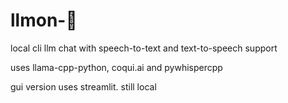 # llmon-:pie:

local cli llm chat with speech-to-text and text-to-speech support

uses llama-cpp-python, coqui.ai and pywhispercpp

gui version uses streamlit. still local
